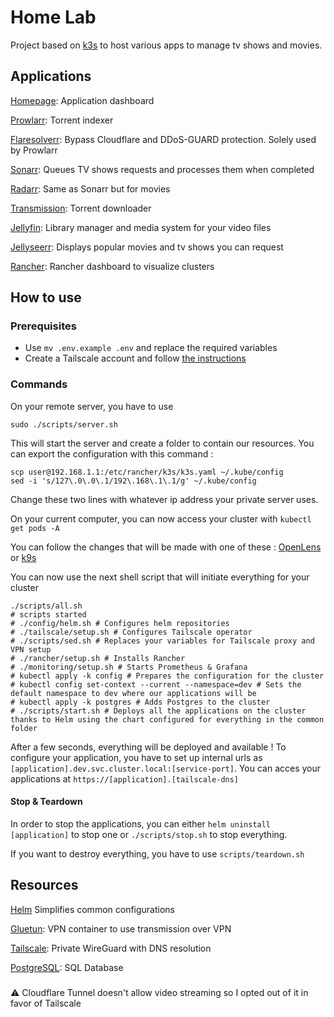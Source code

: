 # Home Lab

Project based on [k3s](https://k3s.io/) to host various apps to manage tv shows and movies.

## Applications

[Homepage](https://github.com/gethomepage/homepage): Application dashboard

[Prowlarr](https://github.com/Prowlarr/Prowlarr): Torrent indexer

[Flaresolverr](https://github.com/FlareSolverr/FlareSolverr): Bypass Cloudflare and DDoS-GUARD protection. Solely used by Prowlarr

[Sonarr](https://github.com/Sonarr/sonarr): Queues TV shows requests and processes them when completed

[Radarr](https://github.com/Radarr/radarr): Same as Sonarr but for movies

[Transmission](https://github.com/transmission/transmission): Torrent downloader

[Jellyfin](https://github.com/jellyfin/jellyfin): Library manager and media system for your video files

[Jellyseerr](https://github.com/Fallenbagel/jellyseerr): Displays popular movies and tv shows you can request

[Rancher](https://github.com/rancher/dashboard): Rancher dashboard to visualize clusters

## How to use

### Prerequisites

- Use `mv .env.example .env` and replace the required variables
- Create a Tailscale account and follow [the instructions](https://tailscale.com/kb/1236/kubernetes-operator)

### Commands
On your remote server, you have to use
```shell
sudo ./scripts/server.sh
```
This will start the server and create a folder to contain our resources.
You can export the configuration with this command :
```shell
scp user@192.168.1.1:/etc/rancher/k3s/k3s.yaml ~/.kube/config
sed -i 's/127\.0\.0\.1/192\.168\.1\.1/g' ~/.kube/config
```
Change these two lines with whatever ip address your private server uses.

On your current computer, you can now access your cluster with `kubectl get pods -A`

You can follow the changes that will be made with one of these : [OpenLens](https://github.com/MuhammedKalkan/OpenLens) or [k9s](https://k9scli.io/)

You can now use the next shell script that will initiate everything for your cluster
```shell
./scripts/all.sh
# scripts started
# ./config/helm.sh # Configures helm repositories
# ./tailscale/setup.sh # Configures Tailscale operator
# ./scripts/sed.sh # Replaces your variables for Tailscale proxy and VPN setup
# ./rancher/setup.sh # Installs Rancher
# ./monitoring/setup.sh # Starts Prometheus & Grafana
# kubectl apply -k config # Prepares the configuration for the cluster
# kubectl config set-context --current --namespace=dev # Sets the default namespace to dev where our applications will be
# kubectl apply -k postgres # Adds Postgres to the cluster
# ./scripts/start.sh # Deploys all the applications on the cluster thanks to Helm using the chart configured for everything in the common folder

```

After a few seconds, everything will be deployed and available !
To configure your application, you have to set up internal urls as `[application].dev.svc.cluster.local:[service-port]`.
You can acces your applications at `https://[application].[tailscale-dns]`

#### Stop & Teardown
In order to stop the applications, you can either `helm uninstall [application]` to stop one or `./scripts/stop.sh` to stop everything.

If you want to destroy everything, you have to use `scripts/teardown.sh`


## Resources

[Helm](https://helm.sh/) Simplifies common configurations

[Gluetun](https://github.com/qdm12/gluetun): VPN container to use transmission over VPN

[Tailscale](https://github.com/tailscale/tailscale): Private WireGuard with DNS resolution

[PostgreSQL](https://github.com/postgres/postgres): SQL Database


###
:warning: Cloudflare Tunnel doesn't allow video streaming so I opted out of it in favor of Tailscale